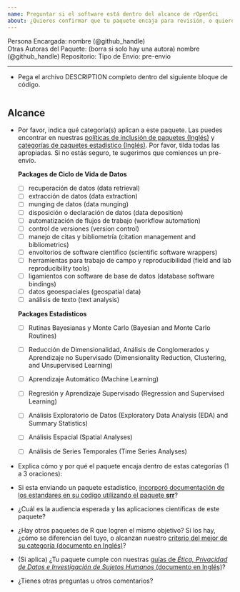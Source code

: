 ```yaml
---
name: Preguntar si el software está dentro del alcance de rOpenSci
about: ¿Quieres confirmar que tu paquete encaja para revisión, o quieres enviar un paquete estadistico? Usa esta plantilla para obtener repuesta de las editoras en Español (Experimental)
---
```



Persona Encargada: nombre (@github_handle)  
Otras Autoras del Paquete: (borra si solo hay una autora) nombre (@github_handle)
Repositorio: <!--repourl--><!--end-repourl-->
Tipo de Envio: <!--submission-type-->pre-envio<!--end-submission-type-->

---



-   Pega el archivo DESCRIPTION completo dentro del siguiente bloque de código.

```

```


## Alcance 

- Por favor, indica qué categoría(s) aplican a este paquete. 
Las puedes encontrar en nuestras [políticas de inclusión de paquetes (Inglés)](https://ropensci.github.io/dev_guide/policies.html#package-categories) 
y [categorías de paquetes estadistico (Inglés)](https://stats-devguide.ropensci.org/overview.html#overview-categories). 
Por favor, tilda todas las apropiadas. 
Si no estás seguro, te sugerimos que comiences un pre-envío.


     **Packages de Ciclo de Vida de Datos**
     
	- [ ] recuperación de datos (data retrieval)
	- [ ] extracción de datos (data extraction)
	- [ ] munging de datos (data munging)
	- [ ] disposición o declaración de datos (data deposition)
	- [ ] automatización de flujos de trabajo (workflow automation)
	- [ ] control de versiones (version control)
	- [ ] manejo de citas y bibliometría (citation management and bibliometrics)
	- [ ] envoltorios de software científico (scientific software wrappers)
	- [ ] herramientas para trabajo de campo y reproducibilidad (field and lab reproducibility tools)
	- [ ] ligamientos con software de base de datos (database software bindings)
	- [ ] datos geoespaciales (geospatial data)
	- [ ] análisis de texto (text analysis)
	
     **Packages Estadisticos**

	- [ ] Rutinas Bayesianas y Monte Carlo (Bayesian and Monte Carlo Routines)
	- [ ] Reducción de Dimensionalidad, Análisis de Conglomerados y Aprendizaje no Supervisado (Dimensionality Reduction, Clustering, and Unsupervised Learning)
	- [ ] Aprendizaje Automático (Machine Learning)
	- [ ] Regresión y Aprendizaje Supervisado (Regression and Supervised Learning)
	- [ ] Análisis Exploratorio de Datos (Exploratory Data Analysis (EDA) and Summary Statistics)
	- [ ] Análisis Espacial (Spatial Analyses)
	- [ ] Análisis de Series Temporales (Time Series Analyses)


- Explica cómo y por qué el paquete encaja dentro de estas categorías (1 a 3 oraciones):

- Si esta enviando un paquete estadistico, [incorporó documentación de los estandares en su codigo utilizando el paquete **srr**](https://stats-devguide.ropensci.org/pkgdev.html#pkgdev-srr)?

- ¿Cuál es la audiencia esperada y las aplicaciones científicas de este paquete? 

- ¿Hay otros paquetes de R que logren el mismo objetivo? Si los hay, ¿cómo se diferencian del tuyo, o alcanzan nuestro [criterio del mejor de su categoría (documento en Inglés)](https://ropensci.github.io/dev_guide/policies.html#overlap)?

-   (Si aplica) ¿Tu paquete cumple con nuestras [guías de _Ética, Privacidad de Datos e Investigación de Sujetos Humanos_ (documento en Inglés)](https://devguide.ropensci.org/policies.html#ethics-data-privacy-and-human-subjects-research)?

-  ¿Tienes otras preguntas u otros comentarios?
